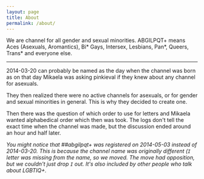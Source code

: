 ```yaml
---
layout: page
title: About
permalink: /about/
---
```


We are channel for all gender and sexual minorities. ABGILPQT+ means
Aces (Asexuals, Aromantics), Bi\* Gays, Intersex, Lesbians, Pan\*, Queers,
Trans\* and everyone else.

* * * * *

2014-03-20 can probably be named as the day when the channel was born
as on that day Mikaela was asking pinkieval if they knew about any channel
for asexuals.

They then realized there were no active channels for asexuals, or for
gender and sexual minorities in general. This is why they decided to create
one.

Then there was the question of which order to use for letters and Mikaela
wanted alphabedical order which then was took. The logs don't tell the
exact time when the channel was made, but the discussion ended around an
hour and half later.

*You might notice that \#\#abgilpqt+ was registered on 2014-05-03
instead of 2014-03-20. This is because the channel name was originally
different (`I` letter was missing from the name, so we moved. The move had
opposition, but we couldn't just drop `I` out. It's also included by other
people who talk about LGBTIQ+.*
